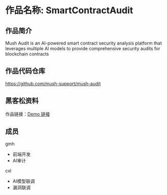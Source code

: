 # 作品名称: SmartContractAudit

## 作品简介
Mush Audit is an AI-powered smart contract security analysis platform that leverages multiple AI models to provide comprehensive security audits for blockchain contracts

## 作品代码仓库
https://github.com/mush-support/mush-audit

## 黑客松资料
作品链接：[Demo 链接](https://mush-audit.vercel.app/)

## 成员

gmh
- 前端开发
- AI审计

cxl
- AI模型联调
- 漏洞联调

